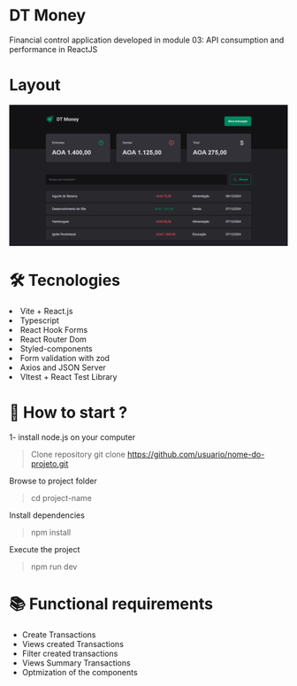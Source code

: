 # DT Money

Financial control application developed in module 03: API consumption and performance in ReactJS

# Layout

<img src="./public/demo.png">

# 🛠️ Tecnologies

<li>Vite + React.js</li>
<li>Typescript</li>
<li>React Hook Forms</li>
<li>React Router Dom</li>
<li>Styled-components</li>
<li>Form validation with zod</li>
<li>Axios and JSON Server</li>
<li>VItest + React Test Library</li>

# 🚀 How to start ?

1- install node.js on your computer

> Clone repository
> git clone https://github.com/usuario/nome-do-projeto.git

Browse to project folder

> cd project-name

Install dependencies

> npm install

Execute the project

> npm run dev

# 📚 Functional requirements

- Create Transactions
- Views created Transactions
- Filter created transactions
- Views Summary Transactions
- Optmization of the components
